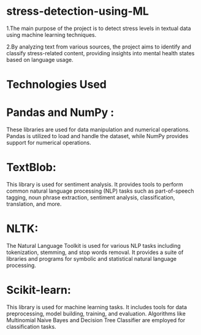 # stress-detection-using-ML
1.The main purpose of the project is to detect stress levels in textual data using machine learning techniques. 

2.By analyzing text from various sources, the project aims to identify and classify stress-related content, providing insights into mental health states based on language usage.

# Technologies Used
# Pandas and NumPy :
These libraries are used for data manipulation and numerical operations. Pandas is utilized to load and handle the dataset, while NumPy provides support for numerical operations.

# TextBlob: 
This library is used for sentiment analysis. It provides tools to perform common natural language processing (NLP) tasks such as part-of-speech tagging, noun phrase extraction, sentiment analysis, classification, translation, and more.

# NLTK:
The Natural Language Toolkit is used for various NLP tasks including tokenization, stemming, and stop words removal. It provides a suite of libraries and programs for symbolic and statistical natural language processing.

# Scikit-learn: 
This library is used for machine learning tasks. It includes tools for data preprocessing, model building, training, and evaluation. Algorithms like Multinomial Naive Bayes and Decision Tree Classifier are employed for classification tasks.
